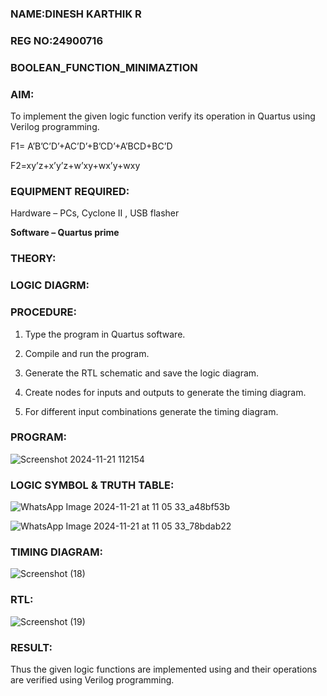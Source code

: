 ### NAME:DINESH KARTHIK R
### REG NO:24900716
### BOOLEAN_FUNCTION_MINIMAZTION

### AIM:

To implement the given logic function verify its operation in Quartus using Verilog programming.

F1= A’B’C’D’+AC’D’+B’CD’+A’BCD+BC’D 

F2=xy’z+x’y’z+w’xy+wx’y+wxy

### EQUIPMENT REQUIRED:

Hardware – PCs, Cyclone II , USB flasher

**Software – Quartus prime**

### THEORY:

### LOGIC DIAGRM:

### PROCEDURE:

1.	Type the program in Quartus software.

2.	Compile and run the program.

3.	Generate the RTL schematic and save the logic diagram.

4.	Create nodes for inputs and outputs to generate the timing diagram.

5.	For different input combinations generate the timing diagram.


### PROGRAM:
![Screenshot 2024-11-21 112154](https://github.com/user-attachments/assets/119a29a2-779a-44ab-8f26-1b60476c3556)



### LOGIC SYMBOL & TRUTH TABLE:
![WhatsApp Image 2024-11-21 at 11 05 33_a48bf53b](https://github.com/user-attachments/assets/f6381c56-d2e3-4ba5-971d-ad28d304acd4)

![WhatsApp Image 2024-11-21 at 11 05 33_78bdab22](https://github.com/user-attachments/assets/7199b88c-b216-413e-9b8c-178af4c017f5)

### TIMING DIAGRAM:
![Screenshot (18)](https://github.com/user-attachments/assets/c991822c-0fb7-45fd-b506-848ff6ed73a4)


### RTL:
![Screenshot (19)](https://github.com/user-attachments/assets/6e23abfd-98be-48b7-a2f0-971060191bbb)




### RESULT:

Thus the given logic functions are implemented using and their operations are verified using Verilog programming.

